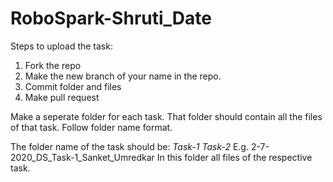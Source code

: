 # RoboSpark-Shruti_Date
Steps to upload the task:
 
1. Fork the repo
2. Make the new branch of your name in the repo.
3. Commit folder and files
4. Make pull request

Make a seperate folder for each task. That folder should contain all the files of that task. Follow folder name format.

The folder name of the task should be:
<Date>_<Domain name>_Task-1_<your full name>
<Date>_<Domain name>_Task-2_<your full name>
E.g. 2-7-2020_DS_Task-1_Sanket_Umredkar
In this folder all files of the respective task.
